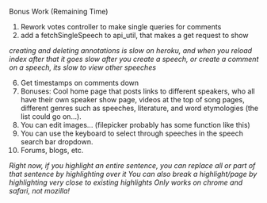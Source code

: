 Bonus Work (Remaining Time)

1. Rework votes controller to make single queries for comments
2. add a fetchSingleSpeech to api_util, that makes a get request to show

*creating and deleting annotations is slow on heroku, and when you reload index after that it goes slow*
*after you create a speech, or create a comment on a speech, its slow to view other speeches*

6. Get timestamps on comments down
7. Bonuses: Cool home page that posts links to different speakers, who all have their own speaker show page, videos at the top of song pages,
different genres such as speeches, literature, and word etymologies (the list could go on...).
8. You can edit images... (filepicker probably has some function like this)
9. You can use the keyboard to select through speeches in the speech search bar dropdown.
10. Forums, blogs, etc.

*Right now, if you highlight an entire sentence, you can replace all or part of that sentence by highlighting over it*
*You can also break a highlight/page by highlighting very close to existing highlights*
*Only works on chrome and safari, not mozilla!*

